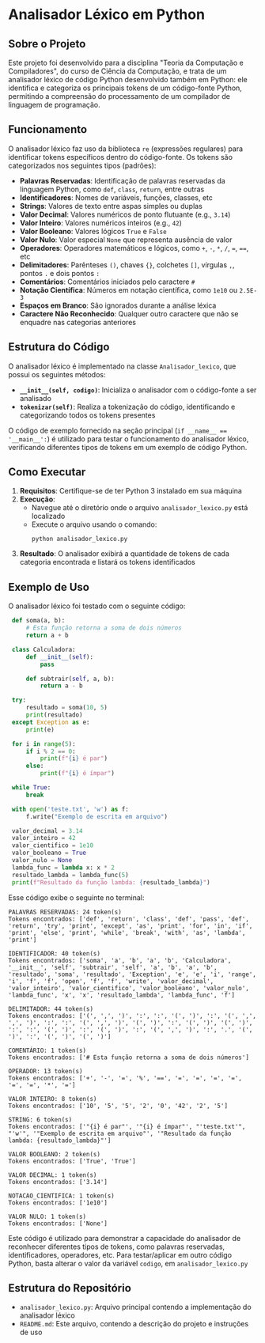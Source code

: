 # Analisador Léxico em Python

## Sobre o Projeto

Este projeto foi desenvolvido para a disciplina "Teoria da Computação e Compiladores", do curso de Ciência da Computação, e trata de um analisador léxico de código Python desenvolvido também em Python: ele identifica e categoriza os principais tokens de um código-fonte Python, permitindo a compreensão do processamento de um compilador de linguagem de programação.

## Funcionamento

O analisador léxico faz uso da biblioteca `re` (expressões regulares) para identificar tokens específicos dentro do código-fonte. Os tokens são categorizados nos seguintes tipos (padrões):

- **Palavras Reservadas**: Identificação de palavras reservadas da linguagem Python, como `def`, `class`, `return`, entre outras
- **Identificadores**: Nomes de variáveis, funções, classes, etc
- **Strings**: Valores de texto entre aspas simples ou duplas
- **Valor Decimal**: Valores numéricos de ponto flutuante (e.g., `3.14`)
- **Valor Inteiro**: Valores numéricos inteiros (e.g., `42`)
- **Valor Booleano**: Valores lógicos `True` e `False`
- **Valor Nulo**: Valor especial `None` que representa ausência de valor
- **Operadores**: Operadores matemáticos e lógicos, como `+`, `-`, `*`, `/`, `=`, `==`, etc
- **Delimitadores**: Parênteses `()`, chaves `{}`, colchetes `[]`, vírgulas `,`, pontos `.` e dois pontos `:`
- **Comentários**: Comentários iniciados pelo caractere `#`
- **Notação Científica**: Números em notação científica, como `1e10` ou `2.5E-3`
- **Espaços em Branco**: São ignorados durante a análise léxica
- **Caractere Não Reconhecido**: Qualquer outro caractere que não se enquadre nas categorias anteriores

## Estrutura do Código

O analisador léxico é implementado na classe `Analisador_lexico`, que possui os seguintes métodos:

- **`__init__(self, codigo)`**: Inicializa o analisador com o código-fonte a ser analisado
- **`tokenizar(self)`**: Realiza a tokenização do código, identificando e categorizando todos os tokens presentes

O código de exemplo fornecido na seção principal (`if __name__ == '__main__':`) é utilizado para testar o funcionamento do analisador léxico, verificando diferentes tipos de tokens em um exemplo de código Python.

## Como Executar

1. **Requisitos**: Certifique-se de ter Python 3 instalado em sua máquina
2. **Execução**:
   - Navegue até o diretório onde o arquivo `analisador_lexico.py` está localizado
   - Execute o arquivo usando o comando:
     ```
     python analisador_lexico.py
     ```
3. **Resultado**: O analisador exibirá a quantidade de tokens de cada categoria encontrada e listará os tokens identificados

## Exemplo de Uso

O analisador léxico foi testado com o seguinte código:

```python
 def soma(a, b):
     # Esta função retorna a soma de dois números
     return a + b

 class Calculadora:
     def __init__(self):
         pass

     def subtrair(self, a, b):
         return a - b

 try:
     resultado = soma(10, 5)
     print(resultado)
 except Exception as e:
     print(e)

 for i in range(5):
     if i % 2 == 0:
         print(f"{i} é par")
     else:
         print(f"{i} é ímpar")

 while True:
     break

 with open('teste.txt', 'w') as f:
     f.write("Exemplo de escrita em arquivo")

 valor_decimal = 3.14
 valor_inteiro = 42
 valor_cientifico = 1e10
 valor_booleano = True
 valor_nulo = None
 lambda_func = lambda x: x * 2
 resultado_lambda = lambda_func(5)
 print(f"Resultado da função lambda: {resultado_lambda}")
```
Esse código exibe o seguinte no terminal:
```
PALAVRAS RESERVADAS: 24 token(s)
Tokens encontrados: ['def', 'return', 'class', 'def', 'pass', 'def', 'return', 'try', 'print', 'except', 'as', 'print', 'for', 'in', 'if', 'print', 'else', 'print', 'while', 'break', 'with', 'as', 'lambda', 'print']

IDENTIFICADOR: 40 token(s)
Tokens encontrados: ['soma', 'a', 'b', 'a', 'b', 'Calculadora', '__init__', 'self', 'subtrair', 'self', 'a', 'b', 'a', 'b', 'resultado', 'soma', 'resultado', 'Exception', 'e', 'e', 'i', 'range', 'i', 'f', 'f', 'open', 'f', 'f', 'write', 'valor_decimal', 'valor_inteiro', 'valor_cientifico', 'valor_booleano', 'valor_nulo', 'lambda_func', 'x', 'x', 'resultado_lambda', 'lambda_func', 'f']

DELIMITADOR: 44 token(s)
Tokens encontrados: ['(', ',', ')', ':', ':', '(', ')', ':', '(', ',', ',', ')', ':', ':', '(', ',', ')', '(', ')', ':', '(', ')', '(', ')', ':', ':', '(', ')', ':', '(', ')', ':', '(', ',', ')', ':', '.', '(', ')', ':', '(', ')', '(', ')']

COMENTÁRIO: 1 token(s)
Tokens encontrados: ['# Esta função retorna a soma de dois números']

OPERADOR: 13 token(s)
Tokens encontrados: ['+', '-', '=', '%', '==', '=', '=', '=', '=', '=', '=', '*', '=']

VALOR INTEIRO: 8 token(s)
Tokens encontrados: ['10', '5', '5', '2', '0', '42', '2', '5']

STRING: 6 token(s)
Tokens encontrados: ['"{i} é par"', '"{i} é ímpar"', "'teste.txt'", "'w'", '"Exemplo de escrita em arquivo"', '"Resultado da função lambda: {resultado_lambda}"']

VALOR BOOLEANO: 2 token(s)
Tokens encontrados: ['True', 'True']

VALOR DECIMAL: 1 token(s)
Tokens encontrados: ['3.14']

NOTACAO_CIENTIFICA: 1 token(s)
Tokens encontrados: ['1e10']

VALOR NULO: 1 token(s)
Tokens encontrados: ['None']
```
Este código é utilizado para demonstrar a capacidade do analisador de reconhecer diferentes tipos de tokens, como palavras reservadas, identificadores, operadores, etc. Para testar/aplicar em outro código Python, basta alterar o valor da variável `codigo`, em `analisador_lexico.py` 

## Estrutura do Repositório

- `analisador_lexico.py`: Arquivo principal contendo a implementação do analisador léxico
- `README.md`: Este arquivo, contendo a descrição do projeto e instruções de uso
